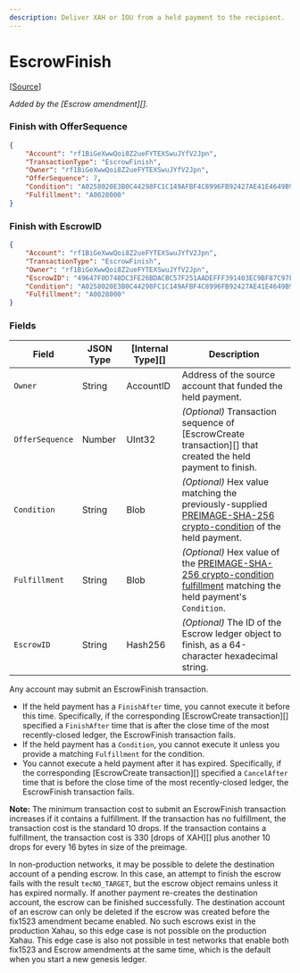 ```yaml
---
description: Deliver XAH or IOU from a held payment to the recipient.
---
```


# EscrowFinish

\[[Source](https://github.com/Xahau/xahaud/blob/dev/src/ripple/app/tx/impl/URIToken.cpp)]

_Added by the \[Escrow amendment]\[]._

### Finish with OfferSequence

```json
{
    "Account": "rf1BiGeXwwQoi8Z2ueFYTEXSwuJYfV2Jpn",
    "TransactionType": "EscrowFinish",
    "Owner": "rf1BiGeXwwQoi8Z2ueFYTEXSwuJYfV2Jpn",
    "OfferSequence": 7,
    "Condition": "A0258020E3B0C44298FC1C149AFBF4C8996FB92427AE41E4649B934CA495991B7852B855810100",
    "Fulfillment": "A0028000"
}
```

### Finish with EscrowID

```json
{
    "Account": "rf1BiGeXwwQoi8Z2ueFYTEXSwuJYfV2Jpn",
    "TransactionType": "EscrowFinish",
    "Owner": "rf1BiGeXwwQoi8Z2ueFYTEXSwuJYfV2Jpn",
    "EscrowID": "49647F0D748DC3FE26BDACBC57F251AADEFFF391403EC9BF87C97F67E9977FB0",
    "Condition": "A0258020E3B0C44298FC1C149AFBF4C8996FB92427AE41E4649B934CA495991B7852B855810100",
    "Fulfillment": "A0028000"
}
```

### Fields

| Field           | JSON Type | \[Internal Type]\[] | Description                                                                                                                                                                                         |
| --------------- | --------- | ------------------- | --------------------------------------------------------------------------------------------------------------------------------------------------------------------------------------------------- |
| `Owner`         | String    | AccountID           | Address of the source account that funded the held payment.                                                                                                                                         |
| `OfferSequence` | Number    | UInt32              | _(Optional)_ Transaction sequence of \[EscrowCreate transaction]\[] that created the held payment to finish.                                                                                        |
| `Condition`     | String    | Blob                | _(Optional)_ Hex value matching the previously-supplied [PREIMAGE-SHA-256 crypto-condition](https://tools.ietf.org/html/draft-thomas-crypto-conditions-02#section-8.1) of the held payment.         |
| `Fulfillment`   | String    | Blob                | _(Optional)_ Hex value of the [PREIMAGE-SHA-256 crypto-condition fulfillment](https://tools.ietf.org/html/draft-thomas-crypto-conditions-02#section-8.1.4) matching the held payment's `Condition`. |
| `EscrowID`      | String    | Hash256             | _(Optional)_ The ID of the Escrow ledger object to finish, as a 64-character hexadecimal string.                                                                                                    |

Any account may submit an EscrowFinish transaction.

* If the held payment has a `FinishAfter` time, you cannot execute it before this time. Specifically, if the corresponding \[EscrowCreate transaction]\[] specified a `FinishAfter` time that is after the close time of the most recently-closed ledger, the EscrowFinish transaction fails.
* If the held payment has a `Condition`, you cannot execute it unless you provide a matching `Fulfillment` for the condition.
* You cannot execute a held payment after it has expired. Specifically, if the corresponding \[EscrowCreate transaction]\[] specified a `CancelAfter` time that is before the close time of the most recently-closed ledger, the EscrowFinish transaction fails.

**Note:** The minimum transaction cost to submit an EscrowFinish transaction increases if it contains a fulfillment. If the transaction has no fulfillment, the transaction cost is the standard 10 drops. If the transaction contains a fulfillment, the transaction cost is 330 \[drops of XAH]\[] plus another 10 drops for every 16 bytes in size of the preimage.

In non-production networks, it may be possible to delete the destination account of a pending escrow. In this case, an attempt to finish the escrow fails with the result `tecNO_TARGET`, but the escrow object remains unless it has expired normally. If another payment re-creates the destination account, the escrow can be finished successfully. The destination account of an escrow can only be deleted if the escrow was created before the fix1523 amendment became enabled. No such escrows exist in the production Xahau, so this edge case is not possible on the production Xahau. This edge case is also not possible in test networks that enable both fix1523 and Escrow amendments at the same time, which is the default when you start a new genesis ledger.
